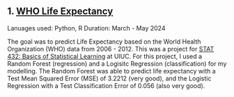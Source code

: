 
## 1. [WHO Life Expectancy](https://github.com/rishab-t0910/who_life_expectancy)
Lanuages used: Python, R
Duration: March - May 2024

The goal was to predict Life Expectancy based on the World Health Organization (WHO) data from 2006 - 2012. This was a project for [STAT 432: Basics of Statistical Learning](https://courses.illinois.edu/schedule/2024/spring/STAT/432) at UIUC. For this project, I used a Random Forest (regression) and a Logisitc Regression (classification) for my modelling. The Random Forest was able to predict life expectancy with a Test Mean Squared Error (MSE) of 3.2212 (very good), and the Logistic Regression with a Test Classification Error of 0.056 (also very good). 
